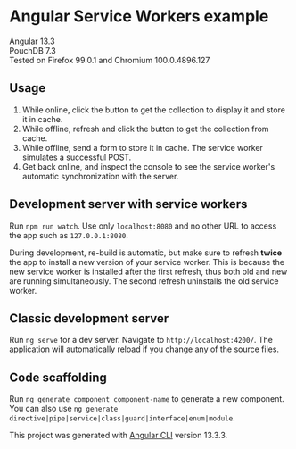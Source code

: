 # Angular Service Workers example

Angular 13.3\
PouchDB 7.3\
Tested on Firefox 99.0.1 and Chromium 100.0.4896.127

## Usage
1. While online, click the button to get the collection to display it and store it in cache.
2. While offline, refresh and click the button to get the collection from cache.
3. While offline, send a form to store it in cache. The service worker simulates a successful POST.
4. Get back online, and inspect the console to see the service worker's automatic synchronization with the server.

## Development server with service workers
Run `npm run watch`. Use only `localhost:8080` and no other URL to access the app such as `127.0.0.1:8080`.

During development, re-build is automatic, but make sure to refresh __**twice**__ 
the app to install a new version of your service worker. 
This is because the new service worker is installed after the first refresh, 
thus both old and new are running simultaneously. 
The second refresh uninstalls the old service worker.

## Classic development server

Run `ng serve` for a dev server. Navigate to `http://localhost:4200/`. The application will automatically reload if you change any of the source files.

## Code scaffolding

Run `ng generate component component-name` to generate a new component. You can also use `ng generate directive|pipe|service|class|guard|interface|enum|module`.


This project was generated with [Angular CLI](https://github.com/angular/angular-cli) version 13.3.3.
